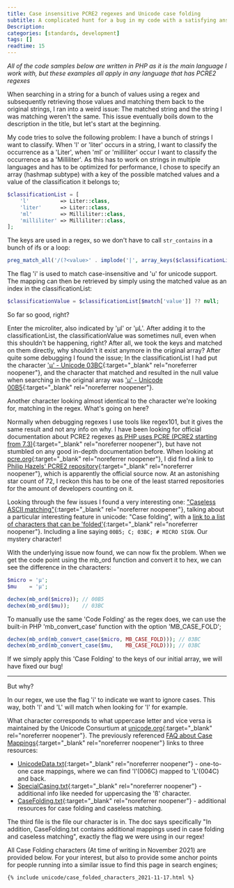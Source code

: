 ```yaml
---
title: Case insensitive PCRE2 regexes and Unicode case folding
subtitle: A complicated hunt for a bug in my code with a satisfying answer
Description:
categories: [standards, development]
tags: []
readtime: 15
---
```


_All of the code samples below are written in PHP as it is the main language I work with, but these examples all apply in any language that has PCRE2 regexes_ 

When searching in a string for a bunch of values using a regex and subsequently retrieving those values and matching them back to the original strings, I ran into a weird issue: The matched string and the string I was matching weren't the same. This issue eventually boils down to the description in the title, but let's start at the beginning.

My code tries to solve the following problem: I have a bunch of strings I want to classify. When 'l' or 'liter' occurs in a string, I want to classify the occurrence as a 'Liter', when 'ml' or 'milliliter' occur I want to classify the occurrence as a 'Milliliter'. As this has to work on strings in multiple languages and has to be optimized for performance, I chose to specify an array (hashmap subtype) with a key of the possible matched values and a value of the classification it belongs to;

```php
$classificationList = [
    'l'          => Liter::class,
    'liter'      => Liter::class,
    'ml'         => Milliliter::class,
    'milliliter' => Milliliter::class,
];
```

The keys are used in a regex, so we don't have to call `str_contains` in a bunch of ifs or a loop:

```php
preg_match_all('/(?<value>' . implode('|', array_keys($classificationList)) . ')/imu', $string, $matches);
```

The flag 'i' is used to match case-insensitive and 'u' for unicode support. The mapping can then be retrieved by simply using the matched value as an index in the classificationList:

```php
$classificationValue = $classificationList[$match['value']] ?? null;
```

So far so good, right?

Enter the microliter, also indicated by 'µl' or 'µL'. After adding it to the classificationList, the classificationValue was sometimes null, even when this shouldn't be happening, right? After all, we took the keys and matched on them directly, why shouldn't it exist anymore in the original array? After quite some debugging I found the issue; In the classificationList I had put the character ['μ' - Unicode 03BC](https://util.unicode.org/UnicodeJsps/character.jsp?a=03BC){:target="_blank" rel="noreferrer noopener"}, and the character that matched and resulted in the null value when searching in the original array was ['µ' - Unicode 00B5](https://util.unicode.org/UnicodeJsps/character.jsp?a=00B5){:target="_blank" rel="noreferrer noopener"}.

Another character looking almost identical to the character we're looking for, matching in the regex. What's going on here?

Normally when debugging regexes I use tools like regex101, but it gives the same result and not any info on why. I have been looking for official documentation about PCRE2 regexes [as PHP uses PCRE (PCRE2 starting from 7.3)](https://www.php.net/manual/en/book.pcre.php){:target="_blank" rel="noreferrer noopener"}, but have not stumbled on any good in-depth documentation before. When looking at [pcre.org](http://pcre.org){:target="_blank" rel="noreferrer noopener"}, I did find a link to [Philip Hazels' PCRE2 repository](https://github.com/PhilipHazel/pcre2){:target="_blank" rel="noreferrer noopener"}, which is apparently the official source now. At an astonishing star count of 72, I reckon this has to be one of the least starred repositories for the amount of developers counting on it.

Looking through the few issues I found a very interesting one: ["Caseless ASCII matching"](https://github.com/PhilipHazel/pcre2/issues/11){:target="_blank" rel="noreferrer noopener"}, talking about a particular interesting feature in unicode: "Case folding", with a [link to a list of characters that can be 'folded'](http://www.unicode.org/Public/12.1.0/ucd/CaseFolding.txt){:target="_blank" rel="noreferrer noopener"}. Including a line saying `00B5; C; 03BC; # MICRO SIGN`. Our mystery character!

With the underlying issue now found, we can now fix the problem. When we get the code point using the mb_ord function and convert it to hex, we can see the difference in the characters:

```php
$micro = 'µ';
$mu    = 'μ';

dechex(mb_ord($micro)); // 00B5
dechex(mb_ord($mu));    // 03BC
```

To manually use the same 'Code Folding' as the regex does, we can use the built-in PHP 'mb_convert_case' function with the option 'MB_CASE_FOLD';

```php
dechex(mb_ord(mb_convert_case($micro, MB_CASE_FOLD))); // 03BC
dechex(mb_ord(mb_convert_case($mu,    MB_CASE_FOLD))); // 03BC
```

If we simply apply this 'Case Folding' to the keys of our initial array, we will have fixed our bug!

---

But why?

In our regex, we use the flag 'i' to indicate we want to ignore cases. This way, both 'l' and 'L' will match when looking for 'l' for example. 

What character corresponds to what uppercase letter and vice versa is maintained by the Unicode Consurtium at [unicode.org](https://unicode.org){:target="_blank" rel="noreferrer noopener"}. The previously referenced [FAQ about Case Mappings](https://unicode.org/faq/casemap_charprop.html#1){:target="_blank" rel="noreferrer noopener"} links to three resources:

- [UnicodeData.txt](https://unicode.org/faq/casemap_charprop.html#1){:target="_blank" rel="noreferrer noopener"} - one-to-one case mappings, where we can find 'l'(006C) mapped to 'L'(004C) and back.
- [SpecialCasing.txt](https://www.unicode.org/Public/UCD/latest/ucd/SpecialCasing.txt){:target="_blank" rel="noreferrer noopener"} - additional info like needed for uppercasing the 'ß' character.
- [CaseFolding.txt](https://www.unicode.org/Public/UCD/latest/ucd/CaseFolding.txt){:target="_blank" rel="noreferrer noopener"} - additional resources for case folding and caseless matching.

The third file is the file our character is in. The doc says specifically "In addition, CaseFolding.txt contains additional mappings used in case folding and caseless matching", exactly the flag we were using in our regex!

All Case Folding characters (At time of writing in November 2021) are provided below. For your interest, but also to provide some anchor points for people running into a similar issue to find this page in search engines;

```
{% include unicode/case_folded_characters_2021-11-17.html %}
```
